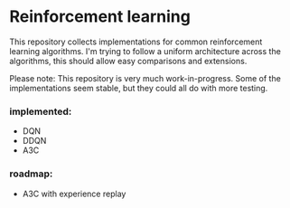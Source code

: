 # Reinforcement learning

This repository collects implementations for common reinforcement learning algorithms.
I'm trying to follow a uniform architecture across the algorithms, this should allow easy comparisons and extensions.

Please note: This repository is very much work-in-progress. Some of the implementations seem stable,
but they could all do with more testing. 

### implemented:
 - DQN
 - DDQN
 - A3C
 
### roadmap:
 - A3C with experience replay